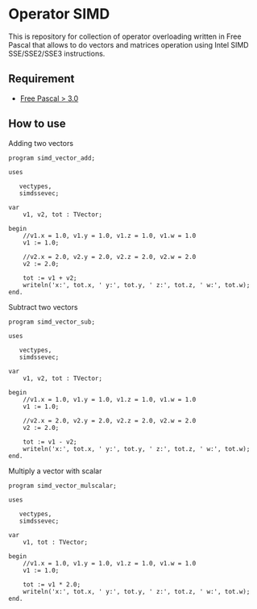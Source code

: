 # Operator SIMD

This is repository for collection of operator overloading written in Free Pascal
that allows to do vectors and matrices operation using Intel SIMD SSE/SSE2/SSE3 instructions.

## Requirement

- [Free Pascal > 3.0](https://freepascal.org)

## How to use

Adding two vectors

```
program simd_vector_add;

uses

   vectypes,
   simdssevec;

var
    v1, v2, tot : TVector;

begin    
    //v1.x = 1.0, v1.y = 1.0, v1.z = 1.0, v1.w = 1.0   
    v1 := 1.0;

    //v2.x = 2.0, v2.y = 2.0, v2.z = 2.0, v2.w = 2.0   
    v2 := 2.0;

    tot := v1 + v2;
    writeln('x:', tot.x, ' y:', tot.y, ' z:', tot.z, ' w:', tot.w);    
end.
```

Subtract two vectors

```
program simd_vector_sub;

uses

   vectypes,
   simdssevec;

var
    v1, v2, tot : TVector;

begin    
    //v1.x = 1.0, v1.y = 1.0, v1.z = 1.0, v1.w = 1.0   
    v1 := 1.0;

    //v2.x = 2.0, v2.y = 2.0, v2.z = 2.0, v2.w = 2.0   
    v2 := 2.0;

    tot := v1 - v2;
    writeln('x:', tot.x, ' y:', tot.y, ' z:', tot.z, ' w:', tot.w);    
end.
```

Multiply a vector with scalar

```
program simd_vector_mulscalar;

uses

   vectypes,
   simdssevec;

var
    v1, tot : TVector;

begin    
    //v1.x = 1.0, v1.y = 1.0, v1.z = 1.0, v1.w = 1.0   
    v1 := 1.0;

    tot := v1 * 2.0;
    writeln('x:', tot.x, ' y:', tot.y, ' z:', tot.z, ' w:', tot.w);    
end.
```
